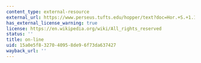 ```yaml
---
content_type: external-resource
external_url: https://www.perseus.tufts.edu/hopper/text?doc=Hor.+S.+1.1&fromdoc=Perseus%3Atext%3A1999.02.0063
has_external_license_warning: true
license: https://en.wikipedia.org/wiki/All_rights_reserved
status: ''
title: on-line
uid: 15a0e5f8-3270-4095-8de9-6f73da637427
wayback_url: ''
---
```

